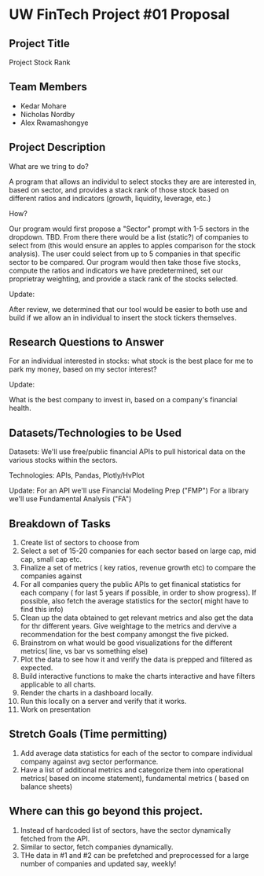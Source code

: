 # UW FinTech Project #01 Proposal 

## Project Title
Project Stock Rank

## Team Members
* Kedar Mohare
* Nicholas Nordby 
* Alex Rwamashongye

## Project Description 
What are we tring to do?

A program that allows an individul to select stocks they are are interested in, based on sector, and provides a stack rank of those stock based on different ratios and indicators (growth, liquidity, leverage, etc.)

How?

Our program would first propose a "Sector" prompt with 1-5 sectors in the dropdown. TBD.
From there there would be a list (static?) of companies to select from (this would ensure an apples to apples comparison for the stock analysis).
The user could select from up to 5 companies in that specific sector to be compared.
Our program would then take those five stocks, compute the ratios and indicators we have predetermined, set our proprietray weighting, and provide a stack rank of the stocks selected.

Update:

After review, we determined that our tool would be easier to both use and build if we allow an in individual to insert the stock tickers themselves.

## Research Questions to Answer
For an individual interested in stocks: what stock is the best place for me to park my money, based on my sector interest?

Update:

What is the best company to invest in, based on a company's financial health.

## Datasets/Technologies to be Used 
Datasets: We'll use free/public financial APIs to pull historical data on the various stocks within the sectors. 

Technologies: APIs, Pandas, Plotly/HvPlot

Update:
For an API we'll use Financial Modeling Prep ("FMP")
For a library we'll use Fundamental Analysis ("FA")

## Breakdown of Tasks 
1. Create  list of sectors to choose from
3. Select a set of 15-20 companies for each sector based on large cap, mid cap, small cap etc.
4. Finalize a set of metrics ( key ratios, revenue growth etc) to compare the companies against
5. For all companies query the public APIs to get finanical statistics for each company ( for last 5 years if possible, in order to show progress). If possible, also fetch the average statistics for the sector( might have to find this info)
5. Clean up the data obtained to get relevant metrics and also get the data for thr different years. Give weightage to the metrics and dervive a recommendation for the best company amongst the five picked.
6. Brainstrom on what would be good visualizations for the different metrics( line, vs bar vs something else)
7. Plot the data to see how it and verify the data is prepped and filtered as expected.
8. Build interactive functions to make the charts interactive and have filters applicable to all charts.
9. Render the charts in a dashboard locally.
10. Run this locally on a server and verify that it works.
11. Work on presentation 

## Stretch Goals (Time permitting)
1. Add average data statistics for each of the sector to compare individual company against avg sector performance.
2. Have a list of additional metrics and categorize them into operational metrics( based on income statement), fundamental metrics ( based on balance sheets)

## Where can this go beyond this project.
1. Instead of hardcoded list of sectors, have the sector dynamically fetched from the API.
2. Similar to sector, fetch companies dynamically.
3. THe data in #1 and #2 can be prefetched and preprocessed for a large number of companies and updated say, weekly! 
